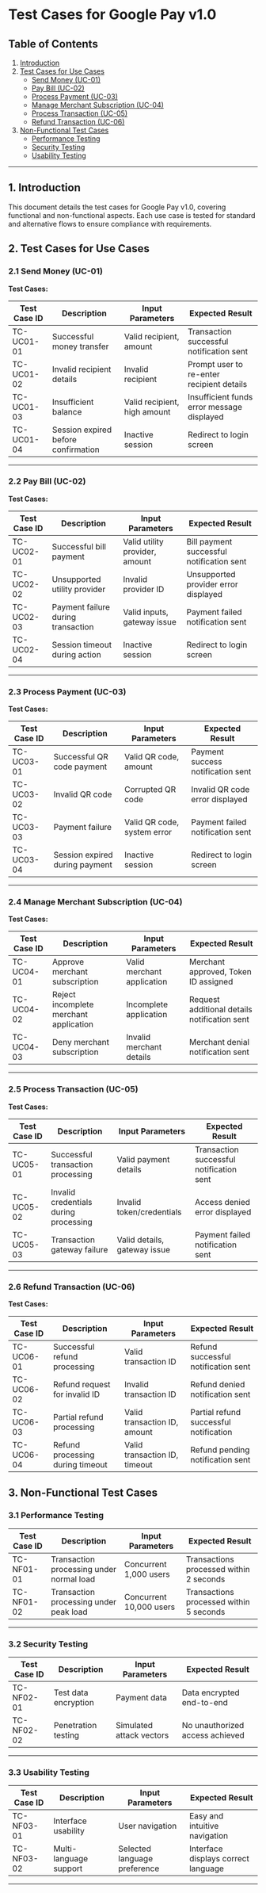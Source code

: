 # Test Cases for Google Pay v1.0

## Table of Contents

1. [Introduction](#1-introduction)
2. [Test Cases for Use Cases](#2-test-cases-for-use-cases)
   - [Send Money (UC-01)](#21-send-money-uc-01)
   - [Pay Bill (UC-02)](#22-pay-bill-uc-02)
   - [Process Payment (UC-03)](#23-process-payment-uc-03)
   - [Manage Merchant Subscription (UC-04)](#24-manage-merchant-subscription-uc-04)
   - [Process Transaction (UC-05)](#25-process-transaction-uc-05)
   - [Refund Transaction (UC-06)](#26-refund-transaction-uc-06)
3. [Non-Functional Test Cases](#3-non-functional-test-cases)
   - [Performance Testing](#31-performance-testing)
   - [Security Testing](#32-security-testing)
   - [Usability Testing](#33-usability-testing)

---

## 1. Introduction

This document details the test cases for Google Pay v1.0, covering functional and non-functional aspects. Each use case is tested for standard and alternative flows to ensure compliance with requirements.

## 2. Test Cases for Use Cases

### 2.1 Send Money (UC-01)

**Test Cases:**

| Test Case ID | Description                         | Input Parameters             | Expected Result                            |
| ------------ | ----------------------------------- | ---------------------------- | ------------------------------------------ |
| TC-UC01-01   | Successful money transfer           | Valid recipient, amount      | Transaction successful notification sent   |
| TC-UC01-02   | Invalid recipient details           | Invalid recipient            | Prompt user to re-enter recipient details  |
| TC-UC01-03   | Insufficient balance                | Valid recipient, high amount | Insufficient funds error message displayed |
| TC-UC01-04   | Session expired before confirmation | Inactive session             | Redirect to login screen                   |

---

### 2.2 Pay Bill (UC-02)

**Test Cases:**

| Test Case ID | Description                        | Input Parameters               | Expected Result                           |
| ------------ | ---------------------------------- | ------------------------------ | ----------------------------------------- |
| TC-UC02-01   | Successful bill payment            | Valid utility provider, amount | Bill payment successful notification sent |
| TC-UC02-02   | Unsupported utility provider       | Invalid provider ID            | Unsupported provider error displayed      |
| TC-UC02-03   | Payment failure during transaction | Valid inputs, gateway issue    | Payment failed notification sent          |
| TC-UC02-04   | Session timeout during action      | Inactive session               | Redirect to login screen                  |

---

### 2.3 Process Payment (UC-03)

**Test Cases:**

| Test Case ID | Description                    | Input Parameters            | Expected Result                   |
| ------------ | ------------------------------ | --------------------------- | --------------------------------- |
| TC-UC03-01   | Successful QR code payment     | Valid QR code, amount       | Payment success notification sent |
| TC-UC03-02   | Invalid QR code                | Corrupted QR code           | Invalid QR code error displayed   |
| TC-UC03-03   | Payment failure                | Valid QR code, system error | Payment failed notification sent  |
| TC-UC03-04   | Session expired during payment | Inactive session            | Redirect to login screen          |

---

### 2.4 Manage Merchant Subscription (UC-04)

**Test Cases:**

| Test Case ID | Description                            | Input Parameters           | Expected Result                              |
| ------------ | -------------------------------------- | -------------------------- | -------------------------------------------- |
| TC-UC04-01   | Approve merchant subscription          | Valid merchant application | Merchant approved, Token ID assigned         |
| TC-UC04-02   | Reject incomplete merchant application | Incomplete application     | Request additional details notification sent |
| TC-UC04-03   | Deny merchant subscription             | Invalid merchant details   | Merchant denial notification sent            |

---

### 2.5 Process Transaction (UC-05)

**Test Cases:**

| Test Case ID | Description                           | Input Parameters             | Expected Result                          |
| ------------ | ------------------------------------- | ---------------------------- | ---------------------------------------- |
| TC-UC05-01   | Successful transaction processing     | Valid payment details        | Transaction successful notification sent |
| TC-UC05-02   | Invalid credentials during processing | Invalid token/credentials    | Access denied error displayed            |
| TC-UC05-03   | Transaction gateway failure           | Valid details, gateway issue | Payment failed notification sent         |

---

### 2.6 Refund Transaction (UC-06)

**Test Cases:**

| Test Case ID | Description                       | Input Parameters               | Expected Result                          |
| ------------ | --------------------------------- | ------------------------------ | ---------------------------------------- |
| TC-UC06-01   | Successful refund processing      | Valid transaction ID           | Refund successful notification sent      |
| TC-UC06-02   | Refund request for invalid ID     | Invalid transaction ID         | Refund denied notification sent          |
| TC-UC06-03   | Partial refund processing         | Valid transaction ID, amount   | Partial refund successful notification   |
| TC-UC06-04   | Refund processing during timeout  | Valid transaction ID, timeout  | Refund pending notification sent         |

## 3. Non-Functional Test Cases

### 3.1 Performance Testing

| Test Case ID | Description                              | Input Parameters        | Expected Result                         |
| ------------ | ---------------------------------------- | ----------------------- | --------------------------------------- |
| TC-NF01-01   | Transaction processing under normal load | Concurrent 1,000 users  | Transactions processed within 2 seconds |
| TC-NF01-02   | Transaction processing under peak load   | Concurrent 10,000 users | Transactions processed within 5 seconds |

---

### 3.2 Security Testing

| Test Case ID | Description          | Input Parameters         | Expected Result                 |
| ------------ | -------------------- | ------------------------ | ------------------------------- |
| TC-NF02-01   | Test data encryption | Payment data             | Data encrypted end-to-end       |
| TC-NF02-02   | Penetration testing  | Simulated attack vectors | No unauthorized access achieved |

---

### 3.3 Usability Testing

| Test Case ID | Description            | Input Parameters             | Expected Result                     |
| ------------ | ---------------------- | ---------------------------- | ----------------------------------- |
| TC-NF03-01   | Interface usability    | User navigation              | Easy and intuitive navigation       |
| TC-NF03-02   | Multi-language support | Selected language preference | Interface displays correct language |

---

